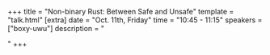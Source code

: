 +++
title = "Non-binary Rust: Between Safe and Unsafe"
template = "talk.html"
[extra]
  date = "Oct. 11th, Friday"
  time = "10:45 - 11:15"
  speakers = ["boxy-uwu"]
  description = "<p></p>"
+++
